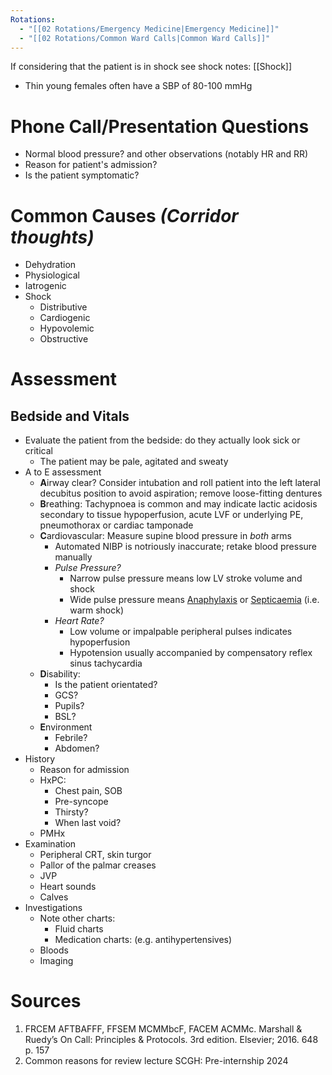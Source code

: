 ```yaml
---
Rotations:
  - "[[02 Rotations/Emergency Medicine|Emergency Medicine]]"
  - "[[02 Rotations/Common Ward Calls|Common Ward Calls]]"
---
```

 If considering that the patient is in shock see shock notes: [[Shock]]
- Thin young females often have a SBP of 80-100 mmHg
# Phone Call/Presentation Questions
- Normal blood pressure? and other observations (notably HR and RR)
- Reason for patient's admission?
- Is the patient symptomatic?
# Common Causes *(Corridor thoughts)*
- Dehydration
- Physiological
- Iatrogenic
- Shock
	- Distributive
	- Cardiogenic
	- Hypovolemic
	- Obstructive
# Assessment
## Bedside and Vitals
- Evaluate the patient from the bedside: do they actually look sick or critical
	- The patient may be pale, agitated and sweaty
- A to E assessment
	- **A**irway clear? Consider intubation and roll patient into the left lateral decubitus position to avoid aspiration; remove loose-fitting dentures
	- **B**reathing: Tachypnoea is common and may indicate lactic acidosis secondary to tissue hypoperfusion, acute LVF or underlying PE, pneumothorax or cardiac tamponade
	- **C**ardiovascular: Measure supine blood pressure in *both* arms
		- Automated NIBP is notriously inaccurate; retake blood pressure manually
		- *Pulse Pressure?*
			- Narrow pulse pressure means low LV stroke volume and shock
			- Wide pulse pressure means [Anaphylaxis](01%20Disciplines/Immunology/Emergencies/Anaphylaxis.md) or [Septicaemia](01%20Disciplines/Infectious%20Disease/Conditions/Septicaemia.md) (i.e. warm shock)
		- *Heart Rate?*
			- Low volume or impalpable peripheral pulses indicates hypoperfusion
			- Hypotension usually accompanied by compensatory reflex sinus tachycardia
	- **D**isability:
		- Is the patient orientated?
		- GCS?
		- Pupils?
		- BSL?
	- **E**nvironment
		- Febrile?
		- Abdomen?
- History
	- Reason for admission
	- HxPC:
		- Chest pain, SOB
		- Pre-syncope
		- Thirsty?
		- When last void?
	- PMHx
- Examination
	- Peripheral CRT, skin turgor
	- Pallor of the palmar creases
	- JVP
	- Heart sounds
	- Calves
- Investigations
	- Note other charts:
		- Fluid charts
		- Medication charts: (e.g. antihypertensives)
	- Bloods
	- Imaging
# Sources
1. FRCEM AFTBAFFF, FFSEM MCMMbcF, FACEM ACMMc. Marshall & Ruedy’s On Call: Principles & Protocols. 3rd edition. Elsevier; 2016. 648 p. 157
2. Common reasons for review lecture SCGH: Pre-internship 2024